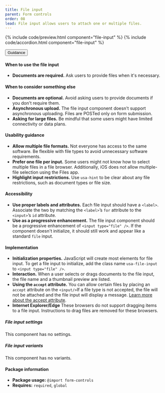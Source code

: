 ```yaml
---
title: File input
parent: Form controls
order: 08
lead: File input allows users to attach one or multiple files.
---
```


{% include code/preview.html component="file-input" %}
{% include code/accordion.html component="file-input" %}

<div class="usa-accordion usa-accordion--bordered site-accordion-docs">
  <button class="usa-button-unstyled usa-accordion__button"
      aria-expanded="true" aria-controls="file-input-docs">
    Guidance
  </button>
  <div id="file-input-docs" aria-hidden="false" class="usa-accordion__content site-component-usage">
    <h4>When to use the file input</h4>
    <ul class="usa-content-list">
      <li><strong>Documents are required.</strong> Ask users to provide files
      when it's necessary.</li>
    </ul>
    <h4>When to consider something else</h4>
    <ul class="usa-content-list">
      <li><strong>Documents are optional.</strong> Avoid asking users to provide documents if you don't require them.</li>
      <li><strong>Asynchronous upload.</strong> The file input component doesn't support asynchronous uploading. Files are POSTed only on form submission.</li>
      <li><strong>Asking for large files.</strong> Be mindful that some users might have limited connectivity or data plans.</li>
    </ul>
    <h4>Usability guidance</h4>
    <ul class="usa-content-list">
      <li>
        <strong>Allow multiple file formats.</strong> Not everyone has access to
        the same software. Be flexible with file types to avoid unnecessary software requirements.
      </li>
      <li>
        <strong>Prefer one file per input.</strong> Some users might not know how
        to select multiple files in a file browser. Additionally, iOS does not
        allow multiple-file selection using the Files app.
      </li>
      <li>
        <strong>Highlight input restrictions.</strong> Use <code>usa-hint</code>
        to be clear about any file restrictions, such as document types or file size.
      </li>
    </ul>
    <h4 class="usa-heading">Accessibility</h4>
    <ul class="usa-content-list">
      <li>
        <strong>Use proper labels and attributes.</strong> Each file input should
        have a <code>&lt;label&gt;</code>. Associate the two by matching the
        <code>&lt;label&gt;</code>’s <code>for</code> attribute to the
        <code>&lt;input&gt;</code>’s <code>id</code> attribute.
      </li>
      <li>
        <strong>Use as a progressive enhancement.</strong> The file input
        component should be a progressive enhancement of <code>&lt;input type="file" /&gt;</code>.
        If the component doesn't initialize, it should still work and appear like
        a standard <code>file</code> input.
      </li>
    </ul>
    <h4 class="usa-heading">Implementation</h4>
    <ul class="usa-content-list">
      <li>
        <strong>Initialization properties.</strong> JavaScript will create most
        elements for file input. To get a file input to initialize, add the class
        name <code>usa-file-input</code> to <code>&lt;input type="file" /&gt;</code>.
      </li>
      <li>
        <strong>Interaction.</strong> When a user selects or drags documents to
        the file input, the file name and a thumbnail preview are listed.
      </li>
      <li>
        <strong>Using the <code>accept</code> attribute.</strong> You can allow
        certain files by placing an <code>accept</code> attribute on the
        <code>&lt;input/&gt;</code>If a file type is not accepted, the file will
        not be attached and the file input will display a message.
        <a href="https://developer.mozilla.org/en-US/docs/Web/HTML/Element/input/file#attr-accept">Learn more about the accept attribute</a>.
      </li>
      <li>
        <strong>Internet Explorer/Edge</strong> These browsers do not support
        dragging items to a file input. Instructions to drag files are removed for
        these browsers.
      </li>
    </ul>
    <h5 id="file-input-settings">File input settings</h5>
    <p>This component has no settings.</p>
    <h5 id="file-input-variants">File input variants</h5>
    <p>This component has no variants.</p>
    <h4 class="usa-heading">Package information</h4>
    <ul class="usa-content-list">
      <li>
        <strong>Package usage:</strong> <code>@import form-controls</code>
      </li>
      <li>
        <strong>Requires:</strong> <code>required</code>, <code>global</code>
      </li>
    </ul>
  </div>
</div>
